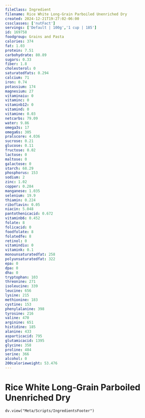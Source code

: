 ```yaml
---
fileClass: Ingredient
filename: Rice White Long-Grain Parboiled Unenriched Dry
created: 2024-12-21T19:27:02-06:00
cssclasses: ['nutFact']
servings: ['Default | 100g','1 cup | 185']
id: 169758
foodgroup: Grains and Pasta
calories: 374
fat: 1.03
protein: 7.51
carbohydrate: 80.89
sugars: 0.33
fiber: 1.8
cholesterol: 0
saturatedfats: 0.294
calcium: 71
iron: 0.74
potassium: 174
magnesium: 27
vitaminaiu: 0
vitaminc: 0
vitaminb12: 0
vitamind: 0
vitamine: 0.03
netcarbs: 79.09
water: 9.86
omega3s: 17
omega6s: 305
pralscore: 4.036
sucrose: 0.21
glucose: 0.11
fructose: 0.02
lactose: 0
maltose: 0
galactose: 0
starch: 68.29
phosphorus: 153
sodium: 2
zinc: 1.02
copper: 0.284
manganese: 1.035
selenium: 19.9
thiamin: 0.224
riboflavin: 0.05
niacin: 5.048
pantothenicacid: 0.672
vitaminb6: 0.452
folate: 8
folicacid: 0
foodfolate: 8
folatedfe: 8
retinol: 0
vitamindiu: 0
vitamink: 0.1
monounsaturatedfat: 258
polyunsaturatedfat: 322
epa: 0
dpa: 0
dha: 0
tryptophan: 103
threonine: 271
isoleucine: 339
leucine: 656
lysine: 215
methionine: 183
cystine: 153
phenylalanine: 398
tyrosine: 216
valine: 470
arginine: 651
histidine: 185
alanine: 433
asparticacid: 795
glutamicacid: 1395
glycine: 358
proline: 484
serine: 366
alcohol: 0
200calorieweight: 53.476
---
```


# Rice White Long-Grain Parboiled Unenriched Dry

```dataviewjs
dv.view("Meta/Scripts/IngredientsFooter")
```